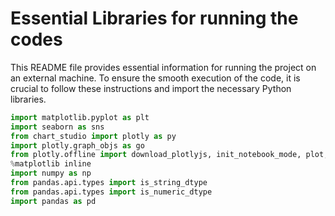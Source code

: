# Essential Libraries for running the codes

This README file provides essential information for running the project on an external machine. To ensure the smooth execution of the code, it is crucial to follow these instructions and import the necessary Python libraries.

```python
import matplotlib.pyplot as plt
import seaborn as sns
from chart_studio import plotly as py
import plotly.graph_objs as go
from plotly.offline import download_plotlyjs, init_notebook_mode, plot, iplot
%matplotlib inline
import numpy as np
from pandas.api.types import is_string_dtype
from pandas.api.types import is_numeric_dtype
import pandas as pd

